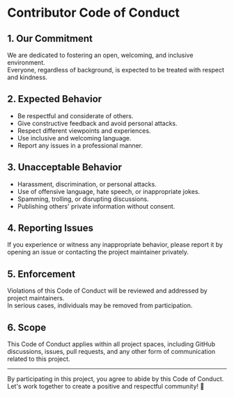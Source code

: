 # Contributor Code of Conduct

## 1. Our Commitment  

We are dedicated to fostering an open, welcoming, and inclusive environment.  
Everyone, regardless of background, is expected to be treated with respect and kindness.  

## 2. Expected Behavior  

- Be respectful and considerate of others.  
- Give constructive feedback and avoid personal attacks.  
- Respect different viewpoints and experiences.  
- Use inclusive and welcoming language.  
- Report any issues in a professional manner.  

## 3. Unacceptable Behavior  

- Harassment, discrimination, or personal attacks.  
- Use of offensive language, hate speech, or inappropriate jokes.  
- Spamming, trolling, or disrupting discussions.  
- Publishing others' private information without consent.  

## 4. Reporting Issues  

If you experience or witness any inappropriate behavior, please report it by opening an issue or contacting the project maintainer privately.  

## 5. Enforcement  

Violations of this Code of Conduct will be reviewed and addressed by project maintainers.  
In serious cases, individuals may be removed from participation.  

## 6. Scope  

This Code of Conduct applies within all project spaces, including GitHub discussions, issues, pull requests, and any other form of communication related to this project.  

---

By participating in this project, you agree to abide by this Code of Conduct. Let's work together to create a positive and respectful community! 🚀  
